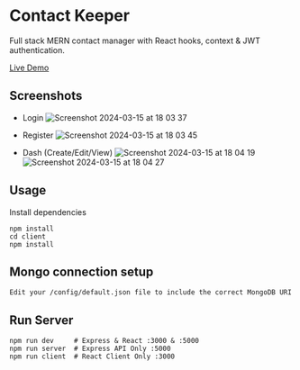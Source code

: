 # Contact Keeper
Full stack MERN contact manager with React hooks, context & JWT authentication.

[Live Demo](https://whispering-mountain-19435-9fe104ee4d9d.herokuapp.com/)

## Screenshots
- Login
![Screenshot 2024-03-15 at 18 03 37](https://github.com/mukolweke/contact-keeper-1994/assets/15169261/54d9275f-3d56-4eba-a26f-2fb9eefa1a62)

- Register
![Screenshot 2024-03-15 at 18 03 45](https://github.com/mukolweke/contact-keeper-1994/assets/15169261/107815d0-eb78-4870-823e-6f25c3d12ad4)

- Dash (Create/Edit/View)
![Screenshot 2024-03-15 at 18 04 19](https://github.com/mukolweke/contact-keeper-1994/assets/15169261/67a9ff15-9acc-4fbd-85a5-6fbb0eb1cd59)
![Screenshot 2024-03-15 at 18 04 27](https://github.com/mukolweke/contact-keeper-1994/assets/15169261/479fbf35-9ea1-46db-b3c5-23d30b1d2541)

## Usage
Install dependencies

```
npm install
cd client
npm install
```

## Mongo connection setup
```
Edit your /config/default.json file to include the correct MongoDB URI
```

## Run Server
```
npm run dev     # Express & React :3000 & :5000
npm run server  # Express API Only :5000
npm run client  # React Client Only :3000
```
